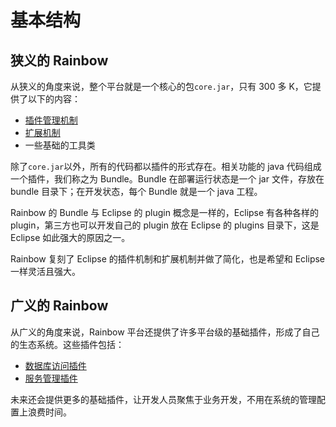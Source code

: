 # 基本结构

## 狭义的 Rainbow

从狭义的角度来说，整个平台就是一个核心的包`core.jar`，只有 300 多 K，它提供了以下的内容：

- [插件管理机制](Bundle.md)
- [扩展机制](Extension.md)
- 一些基础的工具类

除了`core.jar`以外，所有的代码都以插件的形式存在。相关功能的 java 代码组成一个插件，我们称之为 Bundle。Bundle 在部署运行状态是一个 jar 文件，存放在 bundle 目录下；在开发状态，每个 Bundle 就是一个 java 工程。

Rainbow 的 Bundle 与 Eclipse 的 plugin 概念是一样的，Eclipse 有各种各样的 plugin，第三方也可以开发自己的 plugin 放在 Eclipse 的 plugins 目录下，这是 Eclipse 如此强大的原因之一。

Rainbow 复刻了 Eclipse 的插件机制和扩展机制并做了简化，也是希望和 Eclipse 一样灵活且强大。

## 广义的 Rainbow

从广义的角度来说，Rainbow 平台还提供了许多平台级的基础插件，形成了自己的生态系统。这些插件包括：

- [数据库访问插件](Database.md)
- [服务管理插件](Service.md)

未来还会提供更多的基础插件，让开发人员聚焦于业务开发，不用在系统的管理配置上浪费时间。
